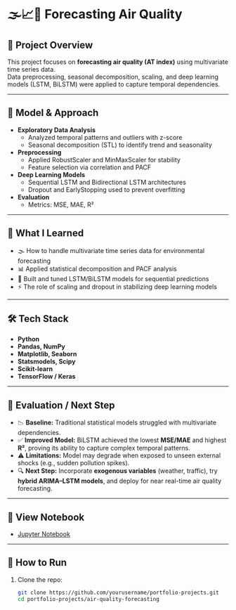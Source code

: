# 🌫️📈🧠 Forecasting Air Quality

## 📂 Project Overview
This project focuses on **forecasting air quality (AT index)** using multivariate time series data.  
Data preprocessing, seasonal decomposition, scaling, and deep learning models (LSTM, BiLSTM) were applied to capture temporal dependencies.

---

## 🤖 Model & Approach
- **Exploratory Data Analysis**
  - Analyzed temporal patterns and outliers with z-score
  - Seasonal decomposition (STL) to identify trend and seasonality
- **Preprocessing**
  - Applied RobustScaler and MinMaxScaler for stability
  - Feature selection via correlation and PACF
- **Deep Learning Models**
  - Sequential LSTM and Bidirectional LSTM architectures
  - Dropout and EarlyStopping used to prevent overfitting
- **Evaluation**
  - Metrics: MSE, MAE, R²

---

## 🎯 What I Learned
- 🌫️ How to handle multivariate time series data for environmental forecasting  
- 📊 Applied statistical decomposition and PACF analysis  
- 🧠 Built and tuned LSTM/BiLSTM models for sequential predictions  
- ⚡ The role of scaling and dropout in stabilizing deep learning models  

---

## 🛠 Tech Stack
- **Python**
- **Pandas, NumPy**
- **Matplotlib, Seaborn**
- **Statsmodels, Scipy**
- **Scikit-learn**
- **TensorFlow / Keras**

---

## 📌 Evaluation / Next Step
- 📉 **Baseline:** Traditional statistical models struggled with multivariate dependencies.  
- ✅ **Improved Model:** BiLSTM achieved the lowest **MSE/MAE** and highest **R²**, proving its ability to capture complex temporal patterns.  
- ⚠️ **Limitations:** Model may degrade when exposed to unseen external shocks (e.g., sudden pollution spikes).  
- 🔍 **Next Step:** Incorporate **exogenous variables** (weather, traffic), try **hybrid ARIMA–LSTM models**, and deploy for near real-time air quality forecasting.  

---

## 🔗 View Notebook
- [Jupyter Notebook](Forecasting%20Air%20Quality.ipynb)

---

## 🚀 How to Run
1. Clone the repo:  
   ```bash
   git clone https://github.com/yourusername/portfolio-projects.git
   cd portfolio-projects/air-quality-forecasting
